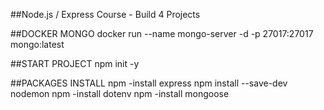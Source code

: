 ##Node.js / Express Course - Build 4 Projects

##DOCKER MONGO
docker run --name mongo-server -d  -p 27017:27017 mongo:latest

##START PROJECT
npm init -y

##PACKAGES INSTALL
npm -install express
npm install --save-dev nodemon
npm -install dotenv
npm -install mongoose